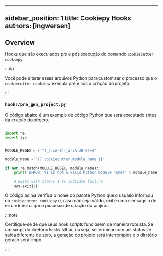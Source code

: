 ***

sidebar_position: 1
title: Cookiepy Hooks
authors: [ingwersen]
---------------------

## Overview

Hooks que são executados pré e pós execução do comando `cookiecutter cookiepy`.

:::tip

Você pode alterar esses arquivos Python para customizar o processo que o
`cookiecutter cookiepy` executa pré e pós a criação do projeto.

:::

### `hooks/pre_gen_project.py`

O código abaixo é um exemplo de código Python que será executado antes da
criação do projeto.

```python

import re
import sys


MODULE_REGEX = r'^[_a-zA-Z][_a-zA-Z0-9]+$'

module_name = '{{ cookiecutter.module_name }}'

if not re.match(MODULE_REGEX, module_name):
    print('ERROR: %s is not a valid Python module name!' % module_name)

    # exits with status 1 to indicate failure
    sys.exit(1)
```

O código acima verifica o nome do pacote Python que o usuário informou no
`cookiecutter cookiepy` e, caso não seja válido, exibe uma mensagem de erro e
interrompe o processo de criação do projeto.

:::note

Certifique-se de que seus hook scripts funcionem de maneira robusta.
Se um script do diretório `hooks` falhar, ou seja, se terminar com um status de saída diferente de zero,
a geração do projeto será interrompida e o diretório gerado será limpo.

:::
